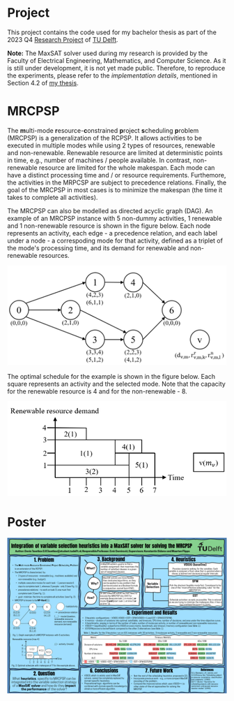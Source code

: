 # Project
This project contains the code used for my bachelor thesis as part of the 2023 Q4 [Research Project](https://github.com/TU-Delft-CSE/Research-Project) of [TU Delft](https://github.com/TU-Delft-CSE).

**Note:** The MaxSAT solver used during my research is provided by the Faculty of Electrical Engineering, Mathematics, and Computer Science. As it is still under development, it is not yet made public. Therefore, to reproduce the experiments, please refer to the *implementation details*, mentioned in Section 4.2 of [my thesis](https://repository.tudelft.nl/islandora/object/uuid:0c85f1d6-5471-42e7-9794-091ff7b40c40?collection=education).

# MRCPSP
The **m**ulti-mode **r**esource-**c**onstrained **p**roject **s**cheduling **p**roblem (MRCPSP) is a generalization of the RCPSP. It allows activities to be executed in multiple modes while using 2 types of resources, renewable and non-renewable. Renewable resource are limited at deterministic points in time, e.g., number of machines / people available. In contrast, non-renewable resource are limited for the whole makespan. Each mode can have a distinct processing time and / or resource requirements. Furthemore, the activities in the MRPCSP are subject to precedence relations. Finally, the goal of the MRCPSP in most cases is to minimize the makespan (the time it takes to complete all activities).

The MRCPSP can also be modelled as directed acyclic graph (DAG). An example of an MRCPSP instance with 5 non-dummy activities, 1 renewable and 1 non-renewable resource is shown in the figure below. Each node represents an activity, each edge - a precedence relation, and each label under a node - a correspoding mode for that activity, defined as a triplet of the mode's processing time, and its demand for renewable and non-renewable resources.

![](mrcpsp_graph.png)

The optimal schedule for the example is shown in the figure below. Each square represents an activity and the selected mode. Note that the capacity for the renewable resource is 4 and for the non-renewable - 8.

![](mrcpsp_schedule.png)

# Poster

![](poster.png)